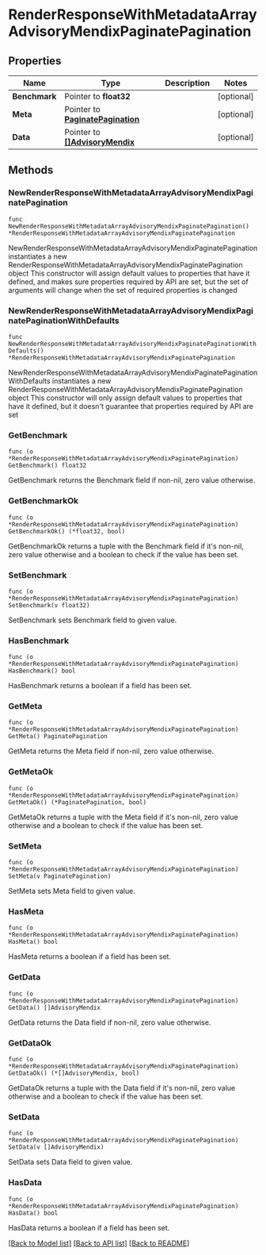 # RenderResponseWithMetadataArrayAdvisoryMendixPaginatePagination

## Properties

Name | Type | Description | Notes
------------ | ------------- | ------------- | -------------
**Benchmark** | Pointer to **float32** |  | [optional] 
**Meta** | Pointer to [**PaginatePagination**](PaginatePagination.md) |  | [optional] 
**Data** | Pointer to [**[]AdvisoryMendix**](AdvisoryMendix.md) |  | [optional] 

## Methods

### NewRenderResponseWithMetadataArrayAdvisoryMendixPaginatePagination

`func NewRenderResponseWithMetadataArrayAdvisoryMendixPaginatePagination() *RenderResponseWithMetadataArrayAdvisoryMendixPaginatePagination`

NewRenderResponseWithMetadataArrayAdvisoryMendixPaginatePagination instantiates a new RenderResponseWithMetadataArrayAdvisoryMendixPaginatePagination object
This constructor will assign default values to properties that have it defined,
and makes sure properties required by API are set, but the set of arguments
will change when the set of required properties is changed

### NewRenderResponseWithMetadataArrayAdvisoryMendixPaginatePaginationWithDefaults

`func NewRenderResponseWithMetadataArrayAdvisoryMendixPaginatePaginationWithDefaults() *RenderResponseWithMetadataArrayAdvisoryMendixPaginatePagination`

NewRenderResponseWithMetadataArrayAdvisoryMendixPaginatePaginationWithDefaults instantiates a new RenderResponseWithMetadataArrayAdvisoryMendixPaginatePagination object
This constructor will only assign default values to properties that have it defined,
but it doesn't guarantee that properties required by API are set

### GetBenchmark

`func (o *RenderResponseWithMetadataArrayAdvisoryMendixPaginatePagination) GetBenchmark() float32`

GetBenchmark returns the Benchmark field if non-nil, zero value otherwise.

### GetBenchmarkOk

`func (o *RenderResponseWithMetadataArrayAdvisoryMendixPaginatePagination) GetBenchmarkOk() (*float32, bool)`

GetBenchmarkOk returns a tuple with the Benchmark field if it's non-nil, zero value otherwise
and a boolean to check if the value has been set.

### SetBenchmark

`func (o *RenderResponseWithMetadataArrayAdvisoryMendixPaginatePagination) SetBenchmark(v float32)`

SetBenchmark sets Benchmark field to given value.

### HasBenchmark

`func (o *RenderResponseWithMetadataArrayAdvisoryMendixPaginatePagination) HasBenchmark() bool`

HasBenchmark returns a boolean if a field has been set.

### GetMeta

`func (o *RenderResponseWithMetadataArrayAdvisoryMendixPaginatePagination) GetMeta() PaginatePagination`

GetMeta returns the Meta field if non-nil, zero value otherwise.

### GetMetaOk

`func (o *RenderResponseWithMetadataArrayAdvisoryMendixPaginatePagination) GetMetaOk() (*PaginatePagination, bool)`

GetMetaOk returns a tuple with the Meta field if it's non-nil, zero value otherwise
and a boolean to check if the value has been set.

### SetMeta

`func (o *RenderResponseWithMetadataArrayAdvisoryMendixPaginatePagination) SetMeta(v PaginatePagination)`

SetMeta sets Meta field to given value.

### HasMeta

`func (o *RenderResponseWithMetadataArrayAdvisoryMendixPaginatePagination) HasMeta() bool`

HasMeta returns a boolean if a field has been set.

### GetData

`func (o *RenderResponseWithMetadataArrayAdvisoryMendixPaginatePagination) GetData() []AdvisoryMendix`

GetData returns the Data field if non-nil, zero value otherwise.

### GetDataOk

`func (o *RenderResponseWithMetadataArrayAdvisoryMendixPaginatePagination) GetDataOk() (*[]AdvisoryMendix, bool)`

GetDataOk returns a tuple with the Data field if it's non-nil, zero value otherwise
and a boolean to check if the value has been set.

### SetData

`func (o *RenderResponseWithMetadataArrayAdvisoryMendixPaginatePagination) SetData(v []AdvisoryMendix)`

SetData sets Data field to given value.

### HasData

`func (o *RenderResponseWithMetadataArrayAdvisoryMendixPaginatePagination) HasData() bool`

HasData returns a boolean if a field has been set.


[[Back to Model list]](../README.md#documentation-for-models) [[Back to API list]](../README.md#documentation-for-api-endpoints) [[Back to README]](../README.md)


